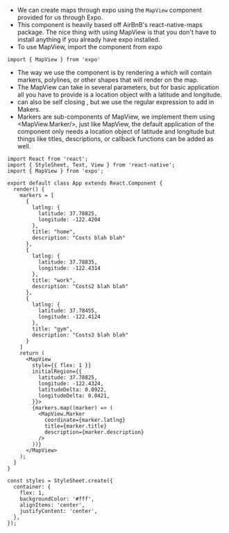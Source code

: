 * We can create maps through expo using the ```MapView``` component provided for us through Expo.
* This component is heavily based off AirBnB's react-native-maps package. The nice thing with using MapView is that you don't have to install anything if you already have expo installed.
* To use MapView, import the component from expo 
```
import { MapView } from 'expo'
```
* The way we use the component is by rendering a <MapView> which will contain markers, polylines, or other shapes that will render on the map.
* The MapView can take in several parameters, but for basic application all you have to provide is a location object with a latitude and longitude.
* <MapView> can also be self closing <MapView/>, but we use the regular expression to add in Makers.
* Markers are sub-components of MapView, we implement them using <MapView.Marker/>, just like MapView, the default application of the component only needs a location object of latitude and longitude but things like titles, descriptions, or callback functions can be added as well.

```
import React from 'react';
import { StyleSheet, Text, View } from 'react-native';
import { MapView } from 'expo';

export default class App extends React.Component {
  render() {
    markers = [
      {
        latlng: {
          latitude: 37.78825,
          longitude: -122.4204
        },
        title: "home",
        description: "Costs blah blah"
      },
      {
        latlng: {
          latitude: 37.78835,
          longitude: -122.4314
        },
        title: "work",
        description: "Costs2 blah blah"
      },
      {
        latlng: {
          latitude: 37.78455,
          longitude: -122.4124
        },
        title: "gym",
        description: "Costs3 blah blah"
      }
    ]
    return (
      <MapView
        style={{ flex: 1 }}
        initialRegion={{
          latitude: 37.78825,
          longitude: -122.4324,
          latitudeDelta: 0.0922,
          longitudeDelta: 0.0421,
        }}>
        {markers.map((marker) => (
          <MapView.Marker 
            coordinate={marker.latlng}
            title={marker.title}
            description={marker.description}
          />
        ))}
      </MapView>
    );
  }
}

const styles = StyleSheet.create({
  container: {
    flex: 1,
    backgroundColor: '#fff',
    alignItems: 'center',
    justifyContent: 'center',
  },
});
```
